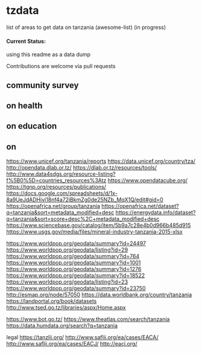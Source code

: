 # tzdata
list of areas to get data on tanzania (awesome-list) (in progress)
#### Current Status:
using this readme as a data dump 

Contributions are welcome via pull requests

## community survey

## on health 

## on education

## on 
https://www.unicef.org/tanzania/reports
https://data.unicef.org/country/tza/
http://opendata.dlab.or.tz/
https://dlab.or.tz/resources/tools/
http://www.data4sdgs.org/resource-listing?f%5B0%5D=countries_resources%3Atz
https://www.opendatacube.org/
https://tgnp.org/resources/publications/
https://docs.google.com/spreadsheets/d/1x-8a9UeJdADHivi18nf4a72jBkmZg0de25NZb_MqX1Q/edit#gid=0
https://openafrica.net/group/tanzania
https://openafrica.net/dataset?q=tanzania&sort=metadata_modified+desc
https://energydata.info/dataset?q=tanzania&sort=score+desc%2C+metadata_modified+desc
https://www.sciencebase.gov/catalog/item/5b9a7c28e4b0d966b485d915
https://www.usgs.gov/media/files/mineral-industry-tanzania-2015-xlsx

https://www.worldpop.org/geodata/summary?id=24497
https://www.worldpop.org/geodata/listing?id=29
https://www.worldpop.org/geodata/summary?id=764
https://www.worldpop.org/geodata/summary?id=1001
https://www.worldpop.org/geodata/summary?id=1276
https://www.worldpop.org/geodata/summary?id=18522
https://www.worldpop.org/geodata/listing?id=23
https://www.worldpop.org/geodata/summary?id=23750
http://esmap.org/node/57050
https://data.worldbank.org/country/tanzania
https://landportal.org/book/datasets
http://www.tsed.go.tz/libraries/aspx/Home.aspx

https://www.bot.go.tz/
https://www.theatlas.com/search/tanzania
https://data.humdata.org/search?q=tanzania




legal
https://tanzlii.org/
http://www.saflii.org/ea/cases/EACA/
http://www.saflii.org/ea/cases/EACJ/
http://eacj.org/

